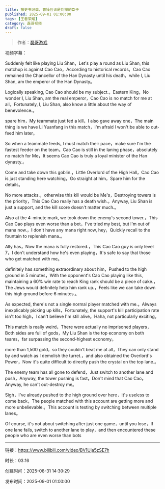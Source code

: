 ```yaml
---
title: 按史书记载，曹操应该是刘禅的臣子
published: 2025-09-01 01:00:00
tags: [王者荣耀]
category: 磊哥视频
draft: false
---
```



> 作者：[磊哥游戏](https://space.bilibili.com/268941858?spm_id_from=333.788.upinfo.head.click)

视频字幕：

Suddenly felt like playing Liu Shan，Let's play a round as Liu Shan, this matchup is against Cao Cao，According to historical records，Cao Cao remained the Chancellor of the Han Dynasty until his death，while I, Liu Shan, am the emperor of the Han Dynasty。

Logically speaking, Cao Cao should be my subject.，Eastern King，No wonder I, Liu Shan, am the real emperor，Cao Cao is no match for me at all，Fortunately, I, Liu Shan, also know a little about the way of benevolence.。

spare him，My teammate just fed a kill，I also gave away one，The main thing is we have Li Yuanfang in this match，I'm afraid I won't be able to out-feed him later。

So when a teammate feeds, I must match their pace，make sure I'm the fastest feeder on the team，Cao Cao is still in the laning phase，absolutely no match for Me，It seems Cao Cao is truly a loyal minister of the Han dynasty.。

Come and take down this goblin.，Little Overlord of the High Hall，Cao Cao is just standing here watching，Go straight at him，Spare him for the details。

No more attacks.，otherwise this kill would be Me's，Destroying towers is the priority，This Cao Cao really has a death wish.，Anyway, Liu Shan is just a support, and the kill score doesn't matter much.。

Also at the 4-minute mark, we took down the enemy's second tower.，This Cao Cao plays even worse than a bot，I've tried my best, but I'm out of mana now.，I don't have any mana right now, hey，Quickly recall to the fountain to replenish mana.。

Ally has，Now the mana is fully restored.，This Cao Cao guy is only level 7，I don't understand how he's even playing，It's safe to say that those who get matched with me。

definitely has something extraordinary about him，Pushed to the high ground in 5 minutes，With the opponent's Cao Cao playing like this, maintaining a 60% win rate to reach King rank should be a piece of cake.，The Jews would definitely help him rank up.，Feels like we can take down this high ground before 6 minutes.。

As expected, there's not a single normal player matched with me.，Always inexplicably picking up kills，Fortunately, the support's kill participation rate isn't too high，I can't believe I'm still alive，Haha, not particularly exciting。

This match is really weird，There were actually no imprisoned players，Both sides are full of gods，My Liu Shan is the top economy on both teams，far surpassing the second-highest economy。

more than 1,500 gold，so they couldn't beat me at all，They can only stand by and watch as I demolish the turret.，and also obtained the Overlord's Power，Now it's quite difficult to directly push the crystal on the top lane.。

The enemy team has all gone to defend，Just switch to another lane and push，Anyway, the tower pushing is fast，Don't mind that Cao Cao，Anyway, he can't out-destroy me。

Sigh，I've already pushed to the high ground over here，It's useless to come back，The people matched with this account are getting more and more unbelievable.，This account is testing by switching between multiple lanes。

Of course, it's not about switching after just one game，until you lose，If one lane fails, switch to another lane to play，and then encountered these people who are even worse than bots

---

链接：https://www.bilibili.com/video/BV1Uja5zSE7h

时长：03:16

创建时间：2025-08-31 14:30:29

发布时间：2025-09-01 01:00:00
